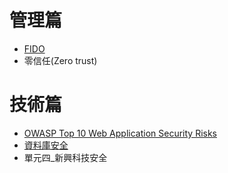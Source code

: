 # 管理篇
- [FIDO](FIDO.md)
- 零信任(Zero trust)


# 技術篇
- [OWASP Top 10 Web Application Security Risks](TOP10_Web.md)
- [資料庫安全](DatabaseSecurity.md)
- 單元四_新興科技安全
